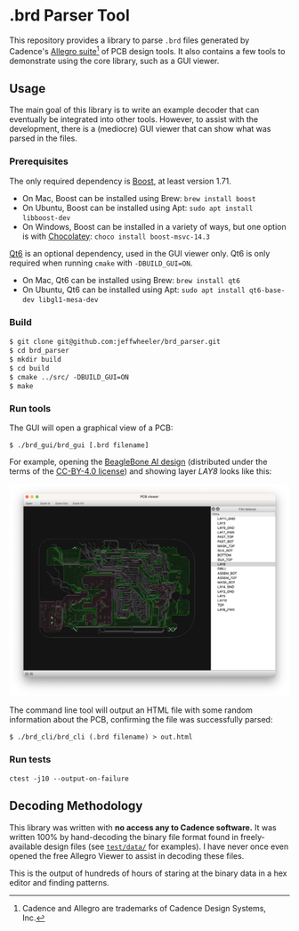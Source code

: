 # .brd Parser Tool

This repository provides a library to parse `.brd` files generated by Cadence's [Allegro suite][cadence-allegro][^1] of PCB design tools. It also contains a few tools to demonstrate using the core library, such as a GUI viewer.

## Usage

The main goal of this library is to write an example decoder that can eventually be integrated into other tools. However, to assist with the development, there is a (mediocre) GUI viewer that can show what was parsed in the files.

### Prerequisites

The only required dependency is [Boost][boost], at least version 1.71.

* On Mac, Boost can be installed using Brew: `brew install boost`
* On Ubuntu, Boost can be installed using Apt: `sudo apt install libboost-dev`
* On Windows, Boost can be installed in a variety of ways, but one option is with [Chocolatey][chocolatey]: `choco install boost-msvc-14.3`

[Qt6][qt6] is an optional dependency, used in the GUI viewer only. Qt6 is only required when running `cmake` with `-DBUILD_GUI=ON`.

* On Mac, Qt6 can be installed using Brew: `brew install qt6`
* On Ubuntu, Qt6 can be installed using Apt: `sudo apt install qt6-base-dev libgl1-mesa-dev`

### Build

```shell
$ git clone git@github.com:jeffwheeler/brd_parser.git
$ cd brd_parser
$ mkdir build
$ cd build
$ cmake ../src/ -DBUILD_GUI=ON
$ make
```

### Run tools

The GUI will open a graphical view of a PCB:
```shell
$ ./brd_gui/brd_gui [.brd filename]
```

For example, opening the [BeagleBone AI design][bb-ai] (distributed under the terms of the [CC-BY-4.0 license][bb-ai-license]) and showing layer *LAY8* looks like this:

<img src="/docs/images/BeagleBone-AI.png" width="600" alt="BeagleBone AI .brd viewed in brd_gui" />

The command line tool will output an HTML file with some random information about the PCB, confirming the file was successfully parsed:
```shell
$ ./brd_cli/brd_cli (.brd filename) > out.html
```

### Run tests

```shell
ctest -j10 --output-on-failure
```

## Decoding Methodology

This library was written with **no access any to Cadence software.** It was written 100% by hand-decoding the binary file format found in freely-available design files (see [`test/data/`][test-data] for examples). I have never once even opened the free Allegro Viewer to assist in decoding these files.

This is the output of hundreds of hours of staring at the binary data in a hex editor and finding patterns.

[^1]: Cadence and Allegro are trademarks of Cadence Design Systems, Inc.

[cadence-allegro]: https://www.cadence.com/en_US/home/tools/pcb-design-and-analysis/pcb-layout/allegro-pcb-designer.html
[boost]: https://www.boost.org
[chocolatey]: https://chocolatey.org/
[qt6]: https://www.qt.io/product/qt6
[bb-ai]: https://github.com/beagleboard/beaglebone-ai
[bb-ai-license]: https://github.com/beagleboard/beaglebone-ai/blob/master/LICENSE
[test-data]: https://github.com/jeffwheeler/brd_parser/blob/main/src/test/data/CMakeLists.txt
